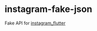 # instagram-fake-json

Fake API for [instagram_flutter](https://github.com/dehamzah/instagram-flutter)